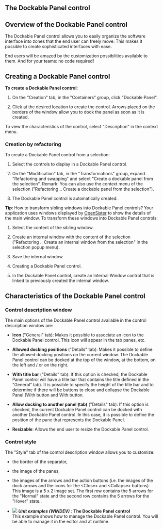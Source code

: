 


## The Dockable Panel control
			



<a name="NOTE1"></a>
<a name="NOTE1_1"></a>


## Overview of the Dockable Panel control
<a name="overview_the_dockable_panel_control_ELTTEXTE000174"></a>
The Dockable Panel control allows you to easily organize the software interface into zones that the end user can freely move. This makes it possible to create sophisticated interfaces with ease.

End users will be amazed by the customization possibilities available to them. And for your teams: no code required!

<a name="NOTE2"></a>
<a name="NOTE2_1"></a>


## Creating a Dockable Panel control
<a name="creating_dockable_panel_control_ELTTEXTE000198"></a>
**To create a Dockable Panel control**:

1. On the "Creation" tab, in the "Containers" group, click "Dockable Panel".

2. Click at the desired location to create the control. Arrows placed on the borders of the window allow you to dock the panel as soon as it is created. 




To view the characteristics of the control, select "Description" in the context menu. 


### Creation by refactoring
<a name="creation_refactoring_ELTPARAGRAPHE000040"></a>

To create a Dockable Panel control from a selection: 

1. Select the controls to display in a Dockable Panel control. 

2. On the "Modification" tab, in the "Transformations" group, expand "Refactoring and swapping" and select "Create a dockable panel from the selection". 
	Remark: You can also use the context menu of the selection ("Refactoring .. Create a dockable panel from the selection").

3. The Dockable Panel control is automatically created. 




**Tip**: How to transform sibling windows into Dockable Panel controls? 
Your application uses windows displayed by [OpenSister](../WDLang1/3038045.md) to show the details of the main window. To transform these windows into Dockable Panel controls: 

1. Select the content of the sibling window. 

2. Create an internal window with the content of the selection ("Refactoring .. Create an internal window from the selection" in the selection popup menu). 

3. Save the internal window. 

4. Creating a Dockable Panel control. 

5. In the Dockable Panel control, create an Internal Window control that is linked to previously created the internal window. 




<a name="NOTE3"></a>
<a name="NOTE3_1"></a>


## Characteristics of the Dockable Panel control
<a name="characteristics_the_dockable_panel_control_ELTTEXTE000228"></a>


### Control description window
<a name="control_description_window_ELTPARAGRAPHE000080"></a>

The main options of the Dockable Panel control available in the control description window are: 

- **Icon** ("General" tab): Makes it possible to associate an icon to the Dockable Panel control. This icon will appear in the tab panes, etc.

- **Allowed docking positions** ("Details" tab): Makes it possible to define the allowed docking positions on the current window. The Dockable Panel control can be docked at the top of the window, at the bottom, on the left and / or on the right. 

- **With title bar** ("Details" tab): If this option is checked, the Dockable Panel control will have a title bar that contains the title defined in the "General" tab). It is possible to specify the height of the title bar and to determine if there will be buttons to close and collapse the Dockable Panel (With  button and With  button. 

- **Allow docking to another panel (tab)** ("Details" tab): If this option is checked, the current Dockable Panel control can be docked with another Dockable Panel control. In this case, it is possible to define the position of the pane that represents the Dockable Panel. 

- **Resizable**: Allows the end user to resize the Dockable Panel control. 




### Control style 
<a name="control_style_ELTPARAGRAPHE000119"></a>

The "Style" tab of the control description window allows you to customize: 

- the border of the separator,

- the image of the panes,

- the images of the arrows and the action buttons (i.e. the images of the dock arrows and the icons for the &lt;Close&gt; and &lt;Collapse&gt; buttons). This image is a 5 x 2 image set. The first row contains the 5 arrows for the "Normal" state and the second row contains the 5 arrows for the "Hover" state.. 





- ![](https://doc.pcsoft.fr/en-US/images/image.awp?langid=3&name=TheDockablePanelcontrol.gif) ***Unit examples (WINDEV)*** : **The Dockable Panel control** <br>This example shows how to manage the Dockable Panel control. You will be able to manage it in the editor and at runtime.


